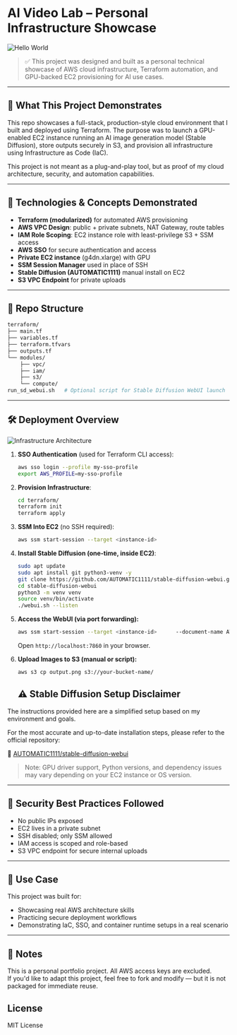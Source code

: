 
# AI Video Lab – Personal Infrastructure Showcase

![Hello World](./assets/hello-world.png)


> ✅ This project was designed and built as a personal technical showcase of AWS cloud infrastructure, Terraform automation, and GPU-backed EC2 provisioning for AI use cases.

---

## 🧠 What This Project Demonstrates

This repo showcases a full-stack, production-style cloud environment that I built and deployed using Terraform. The purpose was to launch a GPU-enabled EC2 instance running an AI image generation model (Stable Diffusion), store outputs securely in S3, and provision all infrastructure using Infrastructure as Code (IaC).

This project is not meant as a plug-and-play tool, but as proof of my cloud architecture, security, and automation capabilities.

---

## 🔧 Technologies & Concepts Demonstrated

- **Terraform (modularized)** for automated AWS provisioning
- **AWS VPC Design**: public + private subnets, NAT Gateway, route tables
- **IAM Role Scoping**: EC2 instance role with least-privilege S3 + SSM access
- **AWS SSO** for secure authentication and access
- **Private EC2 instance** (g4dn.xlarge) with GPU
- **SSM Session Manager** used in place of SSH
- **Stable Diffusion (AUTOMATIC1111)** manual install on EC2
- **S3 VPC Endpoint** for private uploads

---

## 📂 Repo Structure

```bash
terraform/
├── main.tf
├── variables.tf
├── terraform.tfvars
├── outputs.tf
└── modules/
    ├── vpc/
    ├── iam/
    ├── s3/
    └── compute/
run_sd_webui.sh   # Optional script for Stable Diffusion WebUI launch
```

---

## 🛠 Deployment Overview

![Infrastructure Architecture](./assets/architecture-diagram.png)


1. **SSO Authentication** (used for Terraform CLI access):
   ```bash
   aws sso login --profile my-sso-profile
   export AWS_PROFILE=my-sso-profile
   ```

2. **Provision Infrastructure**:
   ```bash
   cd terraform/
   terraform init
   terraform apply
   ```

3. **SSM Into EC2** (no SSH required):
   ```bash
   aws ssm start-session --target <instance-id>
   ```

4. **Install Stable Diffusion (one-time, inside EC2)**:
   ```bash
   sudo apt update
   sudo apt install git python3-venv -y
   git clone https://github.com/AUTOMATIC1111/stable-diffusion-webui.git
   cd stable-diffusion-webui
   python3 -m venv venv
   source venv/bin/activate
   ./webui.sh --listen
   ```

5. **Access the WebUI (via port forwarding):**
   ```bash
   aws ssm start-session --target <instance-id>      --document-name AWS-StartPortForwardingSession      --parameters '{"portNumber":["7860"], "localPortNumber":["7860"]}'
   ```
   Open `http://localhost:7860` in your browser.

6. **Upload Images to S3 (manual or script):**
   ```bash
   aws s3 cp output.png s3://your-bucket-name/
   ```

   ## ⚠️ Stable Diffusion Setup Disclaimer

The instructions provided here are a simplified setup based on my environment and goals.

For the most accurate and up-to-date installation steps, please refer to the official repository:

🔗 [AUTOMATIC1111/stable-diffusion-webui](https://github.com/AUTOMATIC1111/stable-diffusion-webui)

> Note: GPU driver support, Python versions, and dependency issues may vary depending on your EC2 instance or OS version.

---

## 🔐 Security Best Practices Followed

- No public IPs exposed
- EC2 lives in a private subnet
- SSH disabled; only SSM allowed
- IAM access is scoped and role-based
- S3 VPC endpoint for secure internal uploads

---

## 🎯 Use Case

This project was built for:
- Showcasing real AWS architecture skills
- Practicing secure deployment workflows
- Demonstrating IaC, SSO, and container runtime setups in a real scenario

---

## 📘 Notes

This is a personal portfolio project. All AWS access keys are excluded.  
If you'd like to adapt this project, feel free to fork and modify — but it is not packaged for immediate reuse.

## License

MIT License
